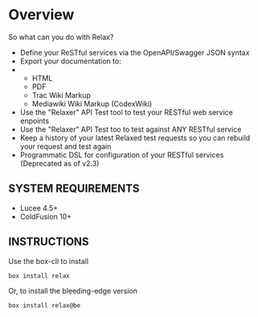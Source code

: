 # Overview

So what can you do with Relax?

* Define your ReSTful services via the OpenAPI/Swagger JSON syntax
* Export your documentation to: 
* * HTML
  * PDF
  * Trac Wiki Markup
  * Mediawiki Wiki Markup \(CodexWiki\)
* Use the "Relaxer" API Test tool to test your RESTful web service enpoints
* Use the "Relaxer" API Test too to test against ANY RESTful service
* Keep a history of your latest Relaxed test requests so you can rebuild your request and test again
* Programmatic DSL for configuration of your RESTful services \(Deprecated as of v2.3\)

## SYSTEM REQUIREMENTS

* Lucee 4.5+
* ColdFusion 10+

## INSTRUCTIONS

Use the box-cli to install

`box install relax`

Or, to install the bleeding-edge version

`box install relax@be`

